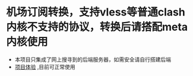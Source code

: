 # 机场订阅转换，支持vless等普通clash内核不支持的协议，转换后请搭配meta内核使用

- 本项目只集成了网上搜寻到的后端服务器，如需安全请自行搭建后端
- [项目体验](https://www.wyattapp.tk/)  ,目前可正常使用
